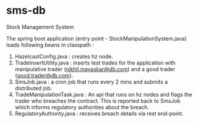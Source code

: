 # sms-db
Stock Management System

The spring boot application (entry point  - StockManipulationSystem.java) loads following beans in classpath : 

1. HazelcastConfig.java : creates hz node.
2. TradeInsertUtility.java : inserts test trades for the application with manipulative trader (nikhil.mayaskar@db.com) and a good trader (good.trader@db.com).
3. SmsJob.java : a cron job that runs every 2 mins and submits a distributed job.
4. TradeManipulationTask.java : An api that runs on hz nodes and flags the trader who breaches the contract. This is reported back to SmsJob which informs regulatory authorities about the breach.
5. RegulatoryAuthority.java : receives breach details via rest end-point.
